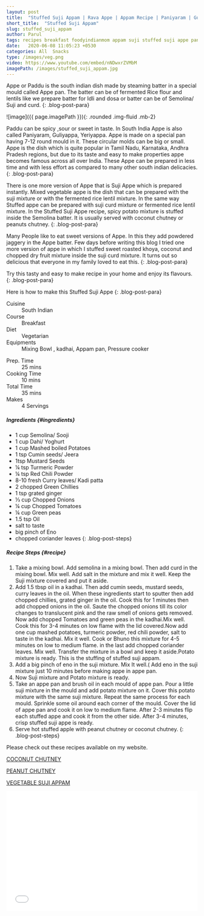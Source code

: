 ```yaml
---
layout: post
title:  "Stuffed Suji Appam | Rava Appe | Appam Recipe | Paniyaram | Guliyappa"
short_title:  "Stuffed Suji Appam"
slug: stuffed_suji_appam
author: Parul
tags: recipes breakfast foodyindianmom appam suji stuffed suji appe paniyaram guliyappa semolina rava appe appam recipe healthy breakfast 
date:   2020-06-08 11:05:23 +0530
categories: All  Snacks
type: /images/veg.png
video: https://www.youtube.com/embed/nNDwxrZVMbM
imagePath: /images/stuffed_suji_appam.jpg
---
```


Appe or Paddu is the south indian dish made by steaming batter in a special mould called Appe pan. The batter can be of fermented Rice flour and lentils like we prepare batter for Idli and dosa or batter can be of Semolina/ Suji and curd.
{: .blog-post-para}

![image]({{ page.imagePath }}){: .rounded .img-fluid .mb-2}

Paddu can be spicy ,sour or sweet in taste. In South India Appe is also called Paniyaram, Guliyappa, Yeriyappa. Appe is made on a special pan having 7-12  round mould in it. These circular molds can be big or small. Appe is the dish which is quite popular in Tamil Nadu, Karnataka, Andhra Pradesh regions, but due to its taste and easy to make properties appe becomes famous across all over India. These Appe can be prepared in less time and with less effort as compared to many other south indian delicacies.
{: .blog-post-para}

There is one more version of Appe that is Suji Appe which is prepared instantly. Mixed vegetable appe is the dish that can be prepared with the suji mixture or with the fermented rice lentil mixture. In the same way Stuffed appe can be prepared with suji curd mixture or fermented rice lentil mixture. In the Stuffed Suji Appe recipe, spicy potato mixture is stuffed inside the Semolina batter. It is usually served with coconut chutney or peanuts chutney.
{: .blog-post-para}

Many People like to eat sweet versions of Appe. In this they add powdered jaggery in the Appe batter. Few days before writing this blog I tried one more version of appe in which I stuffed sweet roasted khoya, coconut and chopped dry fruit mixture inside the suji curd mixture. It turns out so delicious that everyone in my family loved to eat this.
{: .blog-post-para}

Try this tasty and easy to make recipe in your home and enjoy its flavours.
{: .blog-post-para}

Here is how to make this Stuffed Suji Appe 
{: .blog-post-para}

<div class="row">
    <div class="col-md-6">
        <dl class="row">
            <dt class="col-sm-4">Cuisine</dt><dd class="col-sm-7">South Indian</dd>
            <dt class="col-sm-4">Course</dt><dd class="col-sm-7">Breakfast</dd>
            <dt class="col-sm-4">Diet</dt><dd class="col-sm-7">Vegetarian</dd>
            <dt class="col-sm-4">Equipments</dt><dd class="col-sm-7">Mixing Bowl , kadhai, Appam pan, Pressure cooker</dd>
        </dl>
    </div>
    <div class="col-md-6">
        <dl class="row">
            <dt class="col-sm-5">Prep. Time</dt><dd class="col-sm-7">25 mins</dd>
            <dt class="col-sm-5">Cooking Time</dt><dd class="col-sm-7">10 mins</dd>
            <dt class="col-sm-5">Total Time</dt><dd class="col-sm-7">35 mins</dd>
            <dt class="col-sm-5">Makes</dt><dd class="col-sm-7">4 Servings</dd>
        </dl>
    </div>
</div>

##### **Ingredients** {#ingredients}
- 1 cup Semolina/ Sooji
- 1 cup Dahi/ Yoghurt
- 1 cup Mashed boiled Potatoes
- 1 tsp Cumin seeds/ Jeera
- 1tsp Mustard Seeds
- ¼ tsp Turmeric Powder
- ¼ tsp Red Chili Powder
- 8-10 fresh Curry leaves/ Kadi patta
- 2 chopped Green Chillies
- 1 tsp grated ginger
- ⅓ cup Chopped Onions
- ¼ cup Chopped Tomatoes
- ¼ cup Green peas
- 1.5 tsp Oil
- salt to taste
- big pinch of Eno
- chopped coriander leaves
{: .blog-post-steps}

##### **Recipe Steps** {#recipe}
1. Take a mixing bowl. Add semolina in a mixing bowl. Then add curd in the mixing bowl. Mix well. Add salt in the mixture and mix it well. Keep the Suji mixture covered and put it aside.
1. Add 1.5 tbsp oil in a kadhai. Then add cumin seeds, mustard seeds, curry leaves in the oil. When these ingredients start to sputter then add chopped chillies, grated ginger in the oil. Cook this for 1 minutes then add chopped onions  in the oil. Saute the  chopped onions till its color changes to translucent pink and the raw smell of onions gets removed. Now add chopped Tomatoes and green peas in the kadhai.Mix well. Cook this for 3-4 minutes on low flame with the lid covered.Now add one cup mashed potatoes, turmeric powder, red chili powder, salt to taste  in the kadhai. Mix it well. Cook or Bhuno this mixture for 4-5 minutes on low to medium flame. in the last add chopped coriander leaves. Mix well. Transfer the mixture in a bowl and keep it aside.Potato mixture is ready. This is the stuffing of stuffed suji appam.
1. Add a big pinch of eno in the suji mixture. Mix It well.( Add eno in the  suji mixture just 10 minutes before making appe in appe pan.
1. Now Suji mixture and Potato mixture is ready.
1. Take an appe pan and brush oil in each mould of appe pan. Pour a little suji mixture in the mould and add potato mixture on it. Cover this potato mixture with the same suji mixture. Repeat the same process for each mould. Sprinkle some oil around each corner of the mould. Cover the lid of appe pan and cook it on low to medium flame. After 2-3 minutes flip each stuffed appe and cook it from the other side. After 3-4 minutes, crisp stuffed suji appe is ready.
1. Serve hot stuffed apple with peanut chutney or coconut chutney.
{: .blog-post-steps}

Please check out these recipes available on my website.

[COCONUT CHUTNEY]({{site.baseurl}}/coconut_chutney)

[PEANUT CHUTNEY]({{site.baseurl}}/peanut_chutney)

[VEGETABLE SUJI APPAM]({{site.baseurl}}/suji_appam)

<div class="row" id="video">
    <div class="col-md-12">
        <div class="embed-responsive embed-responsive-16by9">
            <iframe width="100%" height="315" src="{{page.video}}" frameborder="0" allow="accelerometer; autoplay; encrypted-media; gyroscope; picture-in-picture" allowfullscreen></iframe>
        </div>
    </div>
</div>
<br>
